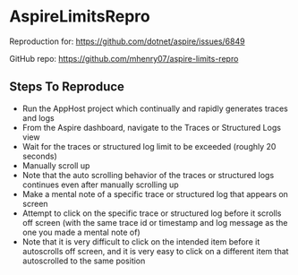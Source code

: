 # AspireLimitsRepro

Reproduction for: https://github.com/dotnet/aspire/issues/6849

GitHub repo: https://github.com/mhenry07/aspire-limits-repro

## Steps To Reproduce

- Run the AppHost project which continually and rapidly generates traces and logs
- From the Aspire dashboard, navigate to the Traces or Structured Logs view
- Wait for the traces or structured log limit to be exceeded (roughly 20 seconds)
- Manually scroll up
- Note that the auto scrolling behavior of the traces or structured logs continues even after manually scrolling up
- Make a mental note of a specific trace or structured log that appears on screen
- Attempt to click on the specific trace or structured log before it scrolls off screen (with the same trace id or timestamp and log message as the one you made a mental note of)
- Note that it is very difficult to click on the intended item before it autoscrolls off screen, and it is very easy to click on a different item that autoscrolled to the same position
